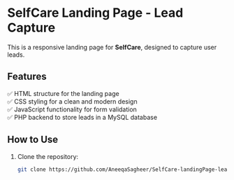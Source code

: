 # SelfCare Landing Page - Lead Capture  

This is a responsive landing page for **SelfCare**, designed to capture user leads.  

## Features  
✅ HTML structure for the landing page  
✅ CSS styling for a clean and modern design  
✅ JavaScript functionality for form validation  
✅ PHP backend to store leads in a MySQL database  

## How to Use  
1. Clone the repository:  
   ```bash
   git clone https://github.com/AneeqaSagheer/SelfCare-landingPage-leadCapture.git
